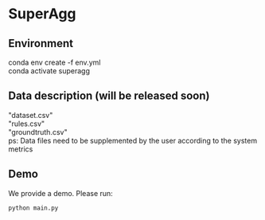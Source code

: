 # SuperAgg

## Environment
conda env create -f env.yml<br>
conda activate superagg

## Data description (will be released soon)
"dataset.csv"<br>
"rules.csv"<br>
"groundtruth.csv"<br>
ps: Data files need to be supplemented by the user according to the system metrics

## Demo
We provide a demo. Please run:
```
python main.py
